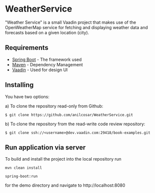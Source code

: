 # WeatherService

"Weather Service" is a small Vaadin project that makes use of the OpenWeatherMap service for fetching and displaying weather data and forecasts based on a given location (city).

## Requirements

* [Spring Boot](https://spring.io/guides/gs/spring-boot/) - The framework used
* [Maven](https://maven.apache.org/) - Dependency Management
* [Vaadin](https://vaadin.com/docs) - Used for design UI

## Installing

You have two options:

a) To clone the repository read-only from Github:
```
$ git clone https://github.com/anilcosar/WeatherService.git
```
b) To clone the repository from the read-write code review repository:
```
$ git clone ssh://<username>@dev.vaadin.com:29418/book-examples.git
```
## Run application via server

To build and install the project into the local repository run
```
mvn clean install 
```
```
spring-boot:run
```

for the demo directory and navigate to http://localhost:8080

